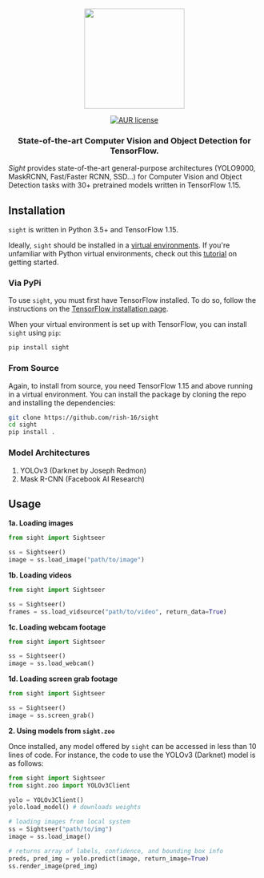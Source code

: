 <p align="center">
    <br>
	<img src="./Assets/logo.png" width=200>
    <br>
<p>

<p align="center">
    <a href="https://github.com/rish-16/sight/blob/master/LICENSE">
		<img alt="AUR license" src="https://img.shields.io/badge/License-Apache%202.0-yellow.svg">
    </a>
</p>

<h3 align="center">
<p>State-of-the-art Computer Vision and Object Detection for TensorFlow.</p>
</h3>

*Sight* provides state-of-the-art general-purpose architectures (YOLO9000, MaskRCNN, Fast/Faster RCNN, SSD...) for Computer Vision and Object Detection tasks with 30+ pretrained models written in TensorFlow 1.15.

## Installation

`sight` is written in Python 3.5+ and TensorFlow 1.15. 

Ideally, `sight` should be installed in a [virtual environments](https://docs.python.org/3/library/venv.html). If you're unfamiliar with Python virtual environments, check out this [tutorial](https://packaging.python.org/guides/installing-using-pip-and-virtual-environments/) on getting started.

### Via PyPi

To use `sight`, you must first have TensorFlow installed. To do so, follow the instructions on the [TensorFlow installation page](https://www.tensorflow.org/install/pip?lang=python3).

When your virtual environment is set up with TensorFlow, you can install `sight` using `pip`:

```bash
pip install sight
```

### From Source

Again, to install from source, you need TensorFlow 1.15 and above running in a virtual environment. You can install the package by cloning the repo and installing the dependencies:

```bash
git clone https://github.com/rish-16/sight
cd sight
pip install .
```

### Model Architectures

1. YOLOv3 (Darknet by Joseph Redmon)
2. Mask R-CNN (Facebook AI Research)

## Usage

<strong>1a. Loading images</strong>

```python
from sight import Sightseer

ss = Sightseer()
image = ss.load_image("path/to/image")
```

<strong>1b. Loading videos</strong>

```python
from sight import Sightseer

ss = Sightseer()
frames = ss.load_vidsource("path/to/video", return_data=True)
```

<strong>1c. Loading webcam footage</strong>

```python
from sight import Sightseer

ss = Sightseer()
image = ss.load_webcam()
```

<strong>1d. Loading screen grab footage</strong>

```python
from sight import Sightseer

ss = Sightseer()
image = ss.screen_grab()
```

<strong>2. Using models from `sight.zoo`</strong>

Once installed, any model offered by `sight` can be accessed in less than 10 lines of code. For instance, the code to use the YOLOv3 (Darknet) model is as follows:

```python
from sight import Sightseer
from sight.zoo import YOLOv3Client

yolo = YOLOv3Client()
yolo.load_model() # downloads weights

# loading images from local system
ss = Sightseer("path/to/img")
image = ss.load_image()

# returns array of labels, confidence, and bounding box info
preds, pred_img = yolo.predict(image, return_image=True)
ss.render_image(pred_img)
```